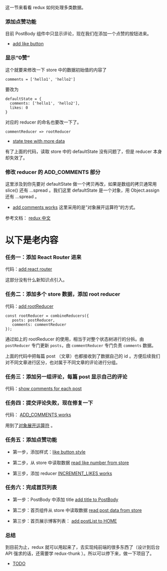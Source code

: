 这一节来看看 redux 如何处理多类数据。


### 添加点赞功能

目前 PostBody 组件中只显示评论，现在我们在添加一个点赞的按钮进来。

- [add like button](https://github.com/happypeter/redux-hello/commit/e77624e16b89a08bb4d0783d7fb1d5122913b37f)

### 显示“0赞”

这个就要来修改一下 store 中的数据初始值的内容了

```
comments = ['hello1', 'hello2']
```

要改为

```
defaultState = {
  comments: ['hello1', 'hello2'],
  likes: 0
}
```

对应的 reducer 的命名也要改一下了。

```
commentReducer => rootReducer
```

- [state tree with more data](https://github.com/happypeter/redux-hello/commit/79c5e8c367f40262dc2a1335ba21ecbfa780a639)

有了上面的代码，读取 store 中的 defaultState 没有问题了，但是 reducer 本身却失效了。


### 修改 reducer 的 ADD_COMMENTS 部分

这里涉及到你先要对 defaultState 做一个拷贝再改，如果是数组的拷贝通常用 slice() 还有 ...spread 。我们这里 defaultState 是一个对象，用 Object.assign 还有 ...spread 。

- [add comments works](https://github.com/happypeter/redux-hello/commit/f4c5fd6a60cb3fde7bd58bcf6248e8ea851b6b82) 这里采用的是”对象展开运算符“的方式。

参考文档： [redux 中文](http://cn.redux.js.org/docs/recipes/UsingObjectSpreadOperator.html)

# 以下是老内容

### 任务一：添加 React Router 进来

代码：[add react router](https://github.com/happypeter/redux-hello/commit/71f6b418afca4754b034a1b63517e96b4e45cd2e)

这部分没有什么新知识点引入。

### 任务二：添加多个 store 数据，添加 root reducer

代码：[add rootReducer](https://github.com/happypeter/redux-hello/commit/0e7564af38ca54e01443b6b50dc5af32614c22d1)

```
const rootReducer = combineReducers({
   posts: postReducer,
   comments: commentReducer
});
```

通过如上的 rootReducer 的使用，相当于对整个状态树进行的分拆。由 `postReducer` 专门更新 `posts`，由 `commentReducer` 专门负责 `comments` 数据。

上面的代码中把每篇 post （文章）也都接收到了数据自己的 id 。方便后续我们对不同文章进行区分，也对属于不同文章的评论进行分组。


### 任务三：添加另一组评论，每篇 post 显示自己的评论

代码：[show comments for each post](https://github.com/happypeter/redux-hello/commit/5c2888e357295874672bb8430e2fecd25c0cb753)

### 任务四：提交评论失败，现在修复一下

代码： [ADD_COMMENTS works](https://github.com/happypeter/redux-hello/commit/2e2e5bb774a428e6eabd75c7353374ed9c253def)


用到了[对象展开运算符](http://cn.redux.js.org/docs/recipes/UsingObjectSpreadOperator.html) 。

### 任务五：添加点赞功能

- 第一步，添加样式：[like button style](https://github.com/happypeter/redux-hello/commit/018596f43bd07f3d5634a55b580ea4815ce1684a)

- 第二步，从 store 中读取数据 [read like number from store](https://github.com/happypeter/redux-hello/commit/f661e9b618059c6123a91a4be88027bd8df1817e)

- 第三步，添加 reducer [INCREMENT_LIKES works](https://github.com/happypeter/redux-hello/commit/71b9e1bb09730cc35e98ff5745c98bbd2bbdc59b)

### 任务六：完成首页列表

- 第一步：PostBody 中添加 title [add title to PostBody](https://github.com/happypeter/redux-hello/commit/b397b768dd6a5b75163052801468f4d238141ce8)
- 第二步：首页组件从 store 中读取数据 [read post data from store](https://github.com/happypeter/redux-hello/commit/97d0e52c68938f64a9a58e5481e2934dcc77026e)

- 第三步：首页展示博客列表： [add postList to HOME](https://github.com/happypeter/redux-hello/commit/9cd963a3cd826e308ccdf3b3068340e1bd55bf6a)

### 总结

到目前为止，redux 就可以用起来了，去实现纯前端的很多东西了（设计到后台 API 强求的话，还需要学 redux-thunk ）。所以可以停下来，做一下项目了。

- [TODO](http://codepen.io/happypeter/pen/XRoxQw?editors=0010)
